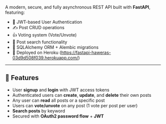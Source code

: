 A modern, secure, and fully asynchronous REST API built with **FastAPI**, featuring:

- 🔐 JWT-based User Authentication
- ✍️ Post CRUD operations
- 👍 Voting system (Vote/Unvote)
- 🔎 Post search functionality
- 🧾 SQLAlchemy ORM + Alembic migrations
- 🚀 Deployed on Heroku (https://fastapi-haweras-03d9d508f039.herokuapp.com/)

---

## 📁 Features

- User **signup** and **login** with JWT access tokens
- Authenticated users can **create**, **update**, and **delete** their own posts
- Any user can **read** all posts or a specific post
- Users can **vote/unvote** on any post (1 vote per post per user)
- **Search posts** by keyword
- Secured with **OAuth2 password flow** + **JWT**


